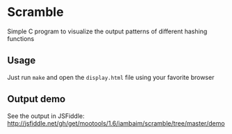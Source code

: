 # Scramble
Simple C program to visualize the output patterns of different hashing functions

## Usage
Just run `make` and open the `display.html` file using your favorite browser

## Output demo

See the output in JSFiddle: http://jsfiddle.net/gh/get/mootools/1.6/iambaim/scramble/tree/master/demo
